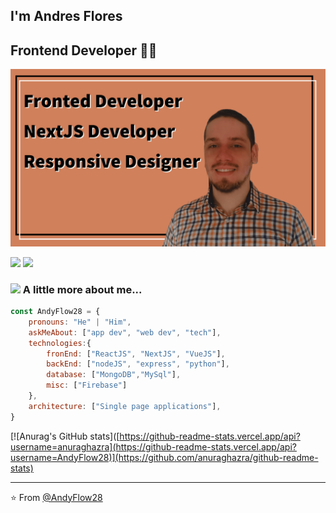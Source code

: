 ## I'm Andres Flores 
## Frontend Developer 👨‍💻

![Header.png](https://raw.githubusercontent.com/AndyFlow28/AndyFlow28/main/header.png)

[![](https://img.shields.io/badge/LinkedIn-Andres_J._Flores_G.-blue)](https://www.linkedin.com/in/andresjfloresg/)
[![](https://img.shields.io/badge/Gmail-joseguerreroaf@gmail.com-red)](mailto:joseguerreroaf@gmail.com)


### <img src="https://media.giphy.com/media/VgCDAzcKvsR6OM0uWg/giphy.gif" width="50"> A little more about me...  

```javascript
const AndyFlow28 = {
    pronouns: "He" | "Him",
    askMeAbout: ["app dev", "web dev", "tech"],
    technologies:{
        fronEnd: ["ReactJS", "NextJS", "VueJS"],
        backEnd: ["nodeJS", "express", "python"],
        database: ["MongoDB","MySql"],
        misc: ["Firebase"]
    },
    architecture: ["Single page applications"],
}
```
[![Anurag's GitHub stats]([https://github-readme-stats.vercel.app/api?username=anuraghazra](https://github-readme-stats.vercel.app/api?username=AndyFlow28)](https://github.com/anuraghazra/github-readme-stats)

---
⭐️ From [@AndyFlow28](https://github.com/AndyFlow28)
